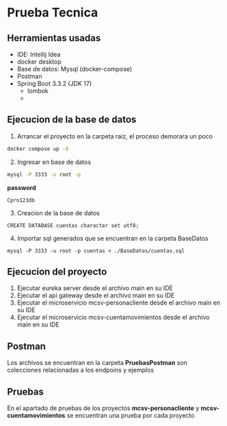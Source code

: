 # Prueba Tecnica
## Herramientas usadas
* IDE: Intellij Idea
* docker desktop
* Base de datos: Mysql (docker-compose)
* Postman
* Spring Boot 3.3.2 (JDK 17)
  * lombok
  *


## Ejecucion de la base de datos
1. Arrancar el proyecto en la carpeta raiz, el proceso demorara un poco
```bash
docker compose up -d
```

2. Ingresar en base de datos
```bash
mysql -P 3333 -u root -p
```
**password**

```
Cpro123db
```


3. Creacion de la base de datos
```
CREATE DATABASE cuentas character set utf8;
```

4. Importar sql generados que se encuentran en la carpeta BaseDatos
```
mysql -P 3333 -u root -p cuentas < ./BaseDatos/cuentas.sql
```
## Ejecucion del proyecto

1. Ejecutar eureka server desde el archivo main en su IDE
2. Ejecutar el api gateway desde el archivo main en su IDE
3. Ejecutar el microservicio mcsv-personacliente desde el archivo main en su IDE
4. Ejecutar el microservicio mcsv-cuentamovimientos desde el archivo main en su IDE

## Postman

Los archivos se encuentran en la carpeta **PruebasPostman**
son colecciones relacionadas a los endpoins y ejemplos

## Pruebas
En el apartado de pruebas de los proyectos **mcsv-personacliente** y **mcsv-cuentamovimientos** se encuentran una prueba por cada proyecto

